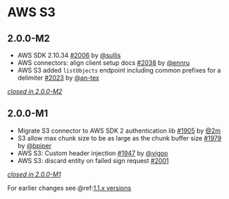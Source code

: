 # AWS S3

## 2.0.0-M2

- AWS SDK 2.10.34 [#2006](https://github.com/akka/alpakka/issues/2006) by [@sullis](https://github.com/sullis)
- AWS connectors: align client setup docs [#2038](https://github.com/akka/alpakka/issues/2038) by [@ennru](https://github.com/ennru)
- AWS S3 added `listObjects` endpoint including common prefixes for a delimiter [#2023](https://github.com/akka/alpakka/issues/2023) by [@an-tex](https://github.com/an-tex)

[*closed in 2.0.0-M2*](https://github.com/akka/alpakka/issues?q=is%3Aclosed+milestone%3A2.0.0-M2+label%3Ap%3Aaws-s3)


## 2.0.0-M1

- Migrate S3 connector to AWS SDK 2 authentication lib [#1905](https://github.com/akka/alpakka/pull/1905) by [@2m](https://github.com/2m)
- S3 allow max chunk size to be as large as the chunk buffer size [#1979](https://github.com/akka/alpakka/issues/1979) by [@bpiper](https://github.com/bpiper)
- AWS S3: Custom header injection [#1947](https://github.com/akka/alpakka/pull/1947) by [@vigoo](https://github.com/vigoo)
- AWS S3: discard entity on failed sign request [#2001](https://github.com/akka/alpakka/pull/2001)

[*closed in 2.0.0-M1*](https://github.com/akka/alpakka/issues?q=is%3Aclosed+milestone%3A2.0.0-M1+label%3Ap%3Aaws-s3)

For earlier changes see @ref:[1.1.x versions](../1.1.x/s3.md)
